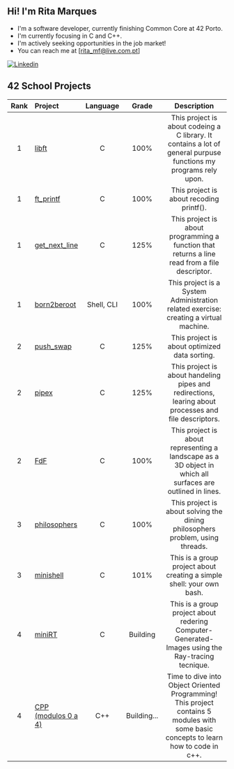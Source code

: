 ## Hi! I'm Rita Marques
- I'm a software developer, currently finishing Common Core at 42 Porto.
- I'm currently focusing in C and C++.
- I'm actively seeking opportunities in the job market!
- You can reach me at [rita_mf@live.com.pt]

 <a href='https://www.linkedin.com/in/rimarquef/' target="_blank"><img alt='Linkedin' src='https://img.shields.io/badge/LinkedIn-100000?style=flat&logo=Linkedin&logoColor=white&labelColor=0A66C2&color=0A66C2'/></a>

## 42 School Projects

| Rank | Project | Language | Grade | Description |
| :---: | :--- | :---: | :---: | :---: |
| 1 | [libft](https://github.com/rimarque/Lv00_Libft_42) | C | 100% | This project is about codeing a C library. It contains a lot of general purpuse functions my programs rely upon. |
| 1 | [ft_printf](https://github.com/rimarque/printf) | C | 100% | This project is about recoding printf(). |
| 1 | [get_next_line](https://github.com/rimarque/get_next_line) | C | 125% | This project is about programming a function that returns a line read from a file descriptor. |
| 1 | [born2beroot]() | Shell, CLI | 100% | This project is a System Administration related exercise: creating a virtual machine. |
| 2 | [push_swap](https://github.com/rimarque/push_swap) | C | 125% | This project is about optimized data sorting. |
| 2 | [pipex](https://github.com/rimarque/pipex) | C | 125% | This project is about handeling pipes and redirections, learing about processes and file descriptors. |
| 2 | [FdF](https://github.com/rimarque/FDF) | C | 100% | This project is about representing a landscape as a 3D object in which all surfaces are outlined in lines. |
| 3 | [philosophers](https://github.com/rimarque/Philosophers) | C | 100% | This project is about solving the dining philosophers problem, using threads. |
| 3 | [minishell](https://github.com/rimarque/Minishell) | C | 101% | This is a group project about creating a simple shell: your own bash. |
| 4 | [miniRT](https://github.com/rimarque/minirt) | C | Building | This is a group project about redering Computer-Generated-Images using the Ray-tracing tecnique. |
| 4 | [CPP (modulos 0 a 4)]() | C++ | Building... | Time to dive into Object Oriented Programming! This project contains 5 modules with some basic concepts to learn how to code in c++. |
